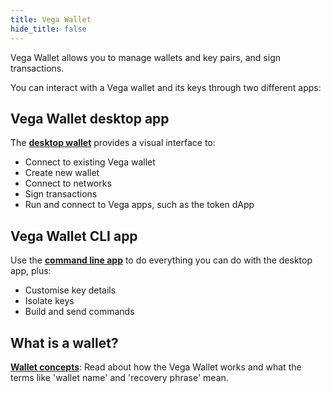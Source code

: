 ```yaml
---
title: Vega Wallet
hide_title: false
---
```


Vega Wallet allows you to manage wallets and key pairs, and sign transactions.

You can interact with a Vega wallet and its keys through two different apps:

## Vega Wallet desktop app
The **[desktop wallet](./desktop-app/)** provides a visual interface to: 
* Connect to existing Vega wallet
* Create new wallet 
* Connect to networks
* Sign transactions
* Run and connect to Vega apps, such as the token dApp

## Vega Wallet CLI app
Use the **[command line app](./cli-wallet/)** to do everything you can do with the desktop app, plus:
* Customise key details 
* Isolate keys
* Build and send commands

## What is a wallet?
**[Wallet concepts](../../concepts/vega-wallet)**: Read about how the Vega Wallet works and what the terms like 'wallet name' and 'recovery phrase' mean.